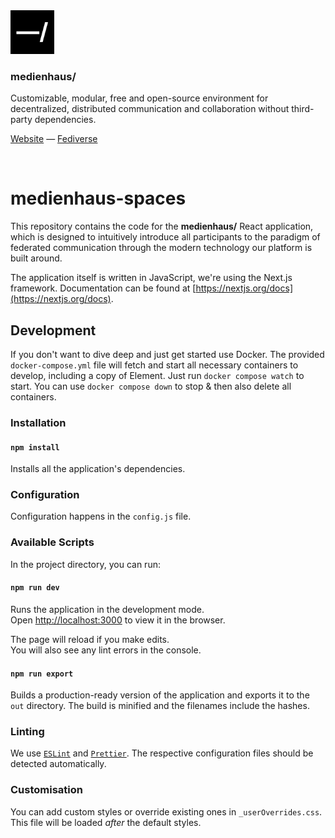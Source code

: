 <img src="./public/favicon.svg" width="70" />

### medienhaus/

Customizable, modular, free and open-source environment for decentralized, distributed communication and collaboration without third-party dependencies.

[Website](https://medienhaus.dev/) — [Fediverse](https://chaos.social/@medienhaus)

<br>

# medienhaus-spaces

This repository contains the code for the **medienhaus/** React application, which is designed to intuitively introduce all participants to the paradigm of federated communication through the modern technology our platform is built around.

The application itself is written in JavaScript, we're using the Next.js framework. Documentation can be found at [https://nextjs.org/docs](https://nextjs.org/docs).

## Development

If you don't want to dive deep and just get started use Docker. The provided `docker-compose.yml` file will fetch and start all necessary containers to develop, including a copy of Element. Just run `docker compose watch` to start. You can use `docker compose down` to stop & then also delete all containers.

### Installation

#### `npm install`

Installs all the application's dependencies.

### Configuration

Configuration happens in the `config.js` file.

### Available Scripts

In the project directory, you can run:

#### `npm run dev`

Runs the application in the development mode.<br />
Open [http://localhost:3000](http://localhost:3000) to view it in the browser.

The page will reload if you make edits.<br />
You will also see any lint errors in the console.

#### `npm run export`

Builds a production-ready version of the application and exports it to the `out` directory. The build is minified and the filenames include the hashes.

### Linting

We use [`ESLint`](https://github.com/eslint/eslint) and [`Prettier`](https://github.com/prettier/prettier). The respective configuration files should be detected automatically.

### Customisation

You can add custom styles or override existing ones in `_userOverrides.css`. This file will be loaded _after_ the default styles.

